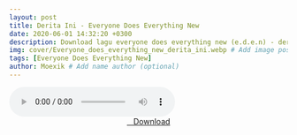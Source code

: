 ```yaml
---
layout: post
title: Derita Ini - Everyone Does Everything New
date: 2020-06-01 14:32:20 +0300
description: Download lagu everyone does everything new (e.d.e.n) - derita ini.mp3 # Add post description (optional)
img: cover/Everyone_does_everything_new_derita_ini.webp # Add image post (optional)
tags: [Everyone Does Everything New]
author: Moexik # Add name author (optional)
---
```


<audio class='js-player' style="--plyr-color-main: #212121;" controls>
<source src="https://drive.google.com/uc?authuser=0&id=1Hy5b9TufIsHVHCS9BIou_PNpqrhkcfiq&export=download" type="audio/mp3">
</audio><br />

<center>
<a href="/dl/deritaini-everyonedoeseverythingnew/" ><i class="fa fa-caret-down" aria-hidden="true"></i>&nbsp; &nbsp;Download</a>
</center><br />
